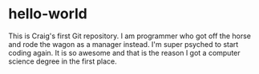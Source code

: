 # hello-world
This is Craig's first Git repository.
I am programmer who got off the horse and rode the wagon as a manager instead. I'm super psyched to start coding again. It is so awesome and that is the reason I got a computer science degree in the first place.
